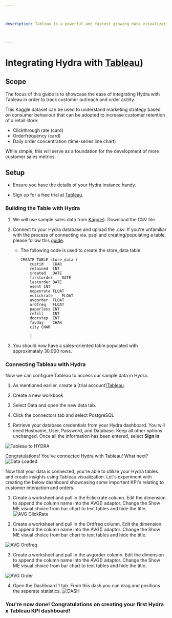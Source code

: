 ```yaml
---

  

description: Tableau is a powerful and fastest growing data visualization tool used in the Business Intelligence Industry.



---
```



# Integrating Hydra with [Tableau](https://www.tableau.com/))

  
## Scope

The focus of this guide is to showcase the ease of integrating Hydra with Tableau in order to track customer outreach and order actiity.

This Kaggle dataset can be used to understand marketing strategy based on consumer behaviour that can be adopted to increase customer retention of a retail store:
* Clickthrough rate (card)
* Orderfrequency (card)
* Daily order concentration (time-series line chart)

While simple, this will serve as a foundation for the development of more customer sales metrics.
  

## Setup

  

  

- Ensure you have the details of your Hydra instance handy.

  

- Sign up for a free trial at [Tableau](https://www.tableau.com/products/trial).

  

  

### Building the Table with Hydra


1. We will use sample sales data from [Kaggle](https://www.kaggle.com/datasets/uttamp/store-data?resource=download)). Download the CSV file.

  

2. Connect to your Hydra database and upload the .csv. If you're unfamiliar with the process of connecting via. psql and creating/populating a table, please follow this [guide](https://docs.hydra.so/centralize-data/load/from-local-csv-file).

    * The following code is used to create the store_data table:



      ```
      CREATE TABLE store_data (
          custid	CHAR
          retained	INT
          created	DATE
          firstorder	DATE
          lastorder	DATE
          esent	INT
          eopenrate	FLOAT
          eclickrate	FLOAT
          avgorder	FLOAT
          ordfreq	FLOAT
          paperless	INT
          refill	INT
          doorstep	INT
          favday	CHAR
          city CHAR

          )
      ```

  

3. You should now have a sales-oriented table populated with approximately 30,000 rows.

### Connecting Tableau with Hydra

  

  

Now we can configure Tableau to access our sample data in Hydra.

  

  

1. As mentioned earlier, create a [trial account][Tableau](https://www.tableau.com/products/trial).

  

2. Create a new workbook

  

3. Select Data and open the new data tab.

  

4. Click the connectors tab and select PostgreSQL 

  

5. Retrieve your database credentials from your Hydra dashboard. You will need Hostname, User, Password, and Database. Keep all other options unchanged. Once all the information has been entered, select **Sign in**.
    
   
![Tableau to HYDRA](https://user-images.githubusercontent.com/129688085/229379169-68f355d7-aa2b-498a-9db6-3de293f28b51.png)

Congratulations! You've connected Hydra with Tableau! What next?
![Data Loaded](https://user-images.githubusercontent.com/129688085/229379193-949f5118-935c-4dad-8983-a829f341f5c8.png)

Now that your data is connected, you're able to utilize your Hydra tables and create insights using Tableau visualization. Let's experiment with creating the below dashboard showcasing some important KPI's relating to customer interaction and orders.

1. Create a worksheet and pull in the Eclickrate column. Edit the dimension to append the column name into the AVG() adaptor. Change the Show ME visual choice from bar chart to text tables and hide the title.
![AVG ClickRate](https://user-images.githubusercontent.com/129688085/229379200-8fb3c67c-3ebd-4653-9a33-7e4071b288bb.png)


2. Create a worksheet and pull in the Ordfreq column. Edit the dimension to append the column name into the AVG() adaptor. Change the Show ME visual choice from bar chart to text tables and hide the title.

![AVG Ordfreq](https://user-images.githubusercontent.com/129688085/229379205-4fc390d0-560f-4e96-98cf-5268ea75afca.png)

3. Create a worksheet and pull in the avgorder column. Edit the dimension to append the column name into the AVG() adaptor. Change the Show ME visual choice from bar chart to text tables and hide the title.

![AVG Order](https://user-images.githubusercontent.com/129688085/229379209-18f53d9a-7312-4cc4-845f-6ae1329de513.png)

4. Open the Dashboard 1 tab. From this dash you can drag and positions the seperate statistics. 
![DASH](https://user-images.githubusercontent.com/129688085/229379215-e47b28f6-fc0a-4e9a-98f8-90e69b5fd7b3.png)


### You're now done! Congratulations on creating your first Hydra x Tableau KPI dashboard!


   
 

